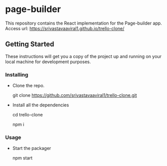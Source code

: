 # page-builder

This repository contains the React implementation for the Page-builder app.
Access url: https://srivastavaaviral1.github.io/trello-clone/

## Getting Started

These instructions will get you a copy of the project up and running on your local machine for development purposes. 

### Installing

* Clone the repo.

  
  git clone https://github.com/srivastavaaviral1/trello-clone.git
  
* Install all the dependencies

  
  cd trello-clone

  npm i
  

### Usage

* Start the packager

  
  npm start